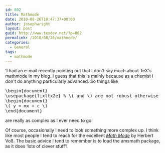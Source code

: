 ```yaml
---
id: 802
title: Mathmode
date: 2010-08-26T18:47:37+00:00
author: josephwright
layout: post
guid: http://www.texdev.net/?p=802
permalink: /2010/08/26/mathmode/
categories:
  - General
tags:
  - mathmode
---
```

’I had an e-mail recently pointing out that I don't say much about TeX's mathmode in my blog. I guess that this is mainly because as a chemist I don't do anything particularly advanced. So things like
<pre>\begin{document}
\usepackage{fixltx2e} % \( and \) are not robust otherwise
\begin{document}
\( y = mx + c \)
\end{document}</pre>
are really as complex as I ever need to go!

Of course, occasionally I need to look something more complex up. I think like most people I tend to reach for the excellent <em><a title="Math mode" href="http://mirror.ctan.org/info/math/voss/mathmode/Mathmode.pdf">Math Mode</a></em> by Herbert Voß. The basic advice I tend to remember is to load the amsmath package, as it does ‘lots of clever stuff’!
